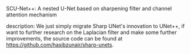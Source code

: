 SCU-Net++: A nested U-Net based on sharpening filter and channel attention mechanism

description:
  We just simply migrate Sharp UNet's innovation to UNet++, if want to further research on the Laplacian filter and make some further improvements, the source code can be found at https://github.com/hasibzunair/sharp-unets.
